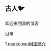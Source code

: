 ## 古人🐦
欢迎来到我的博客

目录  

1.[markdown用法简介](https://github.com/hh1995/hh1995.github.io/blob/master/git%E4%B8%ADmkdown%E6%96%87%E6%A1%A3%E7%94%A8%E6%B3%95.md)
